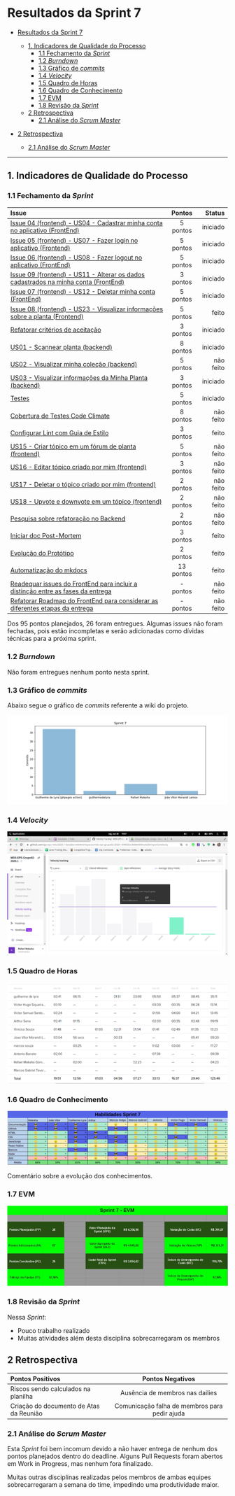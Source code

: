 # Resultados da Sprint 7

- [Resultados da Sprint 7](#resultados-da-sprint-7)
  - [1. Indicadores de Qualidade do Processo](#1-indicadores-de-qualidade-do-processo)
    - [1.1 Fechamento da _Sprint_](#11-fechamento-da-sprint)
    - [1.2 _Burndown_](#12-burndown)
    - [1.3 Gráfico de _commits_](#13-gráfico-de-commits)
    - [1.4 _Velocity_](#14-velocity)
    - [1.5 Quadro de Horas](#15-quadro-de-horas)
    - [1.6 Quadro de Conhecimento](#16-quadro-de-conhecimento)
    - [1.7 EVM](#17-evm)
    - [1.8 Revisão da _Sprint_](#18-revisão-da-sprint)
  - [2 Retrospectiva](#2-retrospectiva)
    - [2.1 Análise do _Scrum Master_](#21-análise-do-scrum-master)
  
- [2 Retrospectiva](#2-retrospectiva)
  - [2.1 Análise do _Scrum Master_](#21-análise-do-scrum-master) 

------

## 1. Indicadores de Qualidade do Processo

### 1.1 Fechamento da _Sprint_

| Issue       | Pontos     | Status     |
| :------------- | :----------: | -----------: |
| [Issue 04 (frontend) - US04 - Cadastrar minha conta no aplicativo (FrontEnd)](https://github.com/fga-eps-mds/2020.1-Grupo2-FrontEnd/issues/4) | 5 pontos | iniciado |
| [Issue 05 (frontend) - US07 - Fazer login no aplicativo (Frontend)](https://github.com/fga-eps-mds/2020.1-Grupo2-FrontEnd/issues/5) | 5 pontos | iniciado |
| [Issue 06 (frontend) - US08 - Fazer logout no aplicativo (FrontEnd)](https://github.com/fga-eps-mds/2020.1-Grupo2-FrontEnd/issues/6) | 5 pontos | iniciado |
| [Issue 09 (frontend) - US11 - Alterar os dados cadastrados na minha conta (FrontEnd)](https://github.com/fga-eps-mds/2020.1-Grupo2-BackEnd/issues/9) | 3 pontos | iniciado |
| [Issue 07 (frontend) - US12 - Deletar minha conta (FrontEnd)](https://github.com/fga-eps-mds/2020.1-Grupo2-FrontEnd/issues/7) | 5 pontos | iniciado |
| [Issue 08 (frontend) - US23 - Visualizar informações sobre a planta (Frontend)](https://github.com/fga-eps-mds/2020.1-Grupo2-FrontEnd/issues/8) | 5 pontos | feito |
| [Refatorar critérios de aceitação](https://github.com/fga-eps-mds/2020.1-Grupo2-wiki/issues/96) | 3 pontos | iniciado |
| [US01 - Scannear planta (backend)](https://github.com/fga-eps-mds/2020.1-Grupo2-BackEnd/issues/83) | 8 pontos | iniciado |
| [US02 - Visualizar minha coleção (backend)](https://github.com/fga-eps-mds/2020.1-Grupo2-BackEnd/issues/84) | 5 pontos | não feito |
| [US03 - Visualizar informações da Minha Planta (backend)](https://github.com/fga-eps-mds/2020.1-Grupo2-BackEnd/issues/85) | 3 pontos | iniciado |
| [Testes](https://github.com/fga-eps-mds/2020.1-GaiaDex-BackEnd/issues/113) | 5 pontos | iniciado |
| [Cobertura de Testes Code Climate](https://github.com/fga-eps-mds/2020.1-GaiaDex-wiki/issues/100) | 8 pontos | não feito |
| [Configurar Lint com Guia de Estilo](https://github.com/fga-eps-mds/2020.1-GaiaDex-FrontEnd/issues/101) | 3 pontos | feito |
| [US15 - Criar tópico em um fórum de planta (frontend)](https://github.com/fga-eps-mds/2020.1-GaiaDex-FrontEnd/issues/85) | 5 pontos | não feito |
| [US16 - Editar tópico criado por mim (frontend)](https://github.com/fga-eps-mds/2020.1-GaiaDex-FrontEnd/issues/86) | 3 pontos | não feito |
| [US17 - Deletar o tópico criado por mim (frontend)](https://github.com/fga-eps-mds/2020.1-GaiaDex-FrontEnd/issues/87) | 2 pontos | não feito |
| [US18 - Upvote e downvote em um tópico (frontend)](https://github.com/fga-eps-mds/2020.1-GaiaDex-FrontEnd/issues/88) | 2 pontos | não feito |
| [Pesquisa sobre refatoração no Backend](https://github.com/fga-eps-mds/2020.1-GaiaDex-wiki/issues/102) | 2 pontos | não feito |
| [Iniciar doc Post-Mortem](https://github.com/fga-eps-mds/2020.1-GaiaDex-wiki/issues/103) | 3 pontos | feito |
| [Evolução do Protótipo](https://github.com/fga-eps-mds/2020.1-GaiaDex-wiki/issues/104) | 2 pontos | feito |
| [Automatização do mkdocs](https://github.com/fga-eps-mds/2020.1-GaiaDex-wiki/issues/108) | 13 pontos | feito |
| [Readequar issues do FrontEnd para incluir a distinção entre as fases da entrega](https://github.com/fga-eps-mds/2020.1-GaiaDex-wiki/issues/105) | - pontos | não feito |
| [Refatorar Roadmap do FrontEnd para considerar as diferentes etapas da entrega](https://github.com/fga-eps-mds/2020.1-GaiaDex-wiki/issues/106) | - pontos | não feito |

Dos 95 pontos planejados, 26 foram entregues. Algumas issues não foram fechadas, pois estão incompletas e serão adicionadas como dívidas técnicas para a próxima sprint.

### 1.2 _Burndown_

Não foram entregues nenhum ponto nesta sprint.

### 1.3 Gráfico de _commits_

Abaixo segue o gráfico de _commits_ referente a wiki do projeto.

![commits_wiki](img/commits_wiki_sprint7.png)

### 1.4 _Velocity_

![velocity](img/velocity_sprint7.png)

### 1.5 Quadro de Horas

![hours](img/hours_sprint7.png)

### 1.6 Quadro de Conhecimento

![knowledge_box](img/knowledge_sprint7.png)

Comentário sobre a evolução dos conhecimentos.

### 1.7 EVM

![](img/evm_sprint7.jpg)

### 1.8 Revisão da _Sprint_

Nessa _Sprint_:

- Pouco trabalho realizado
- Muitas atividades além desta disciplina sobrecarregaram os membros

## 2 Retrospectiva

| Pontos Positivos | Pontos Negativos |
| :------------- | :----------: |
| Riscos sendo calculados na planilha | Ausência de membros nas dailies |
| Criação do documento de Atas da Reunião | Comunicação falha de membros para pedir ajuda |

### 2.1 Análise do _Scrum Master_

Esta _Sprint_ foi bem incomum devido a não haver entrega de nenhum dos pontos planejados dentro do deadline. Alguns Pull Requests foram abertos em Work in Progress, mas nenhum fora finalizado.

Muitas outras disciplinas realizadas pelos membros de ambas equipes sobrecarregaram a semana do time, impedindo uma produtividade maior.
